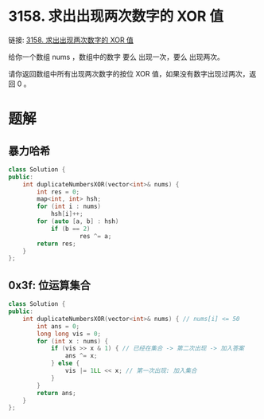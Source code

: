 # 3158. 求出出现两次数字的 XOR 值
链接: [3158. 求出出现两次数字的 XOR 值](https://leetcode.cn/problems/find-the-xor-of-numbers-which-appear-twice/)

给你一个数组 nums ，数组中的数字 要么 出现一次，要么 出现两次。

请你返回数组中所有出现两次数字的按位 XOR 值，如果没有数字出现过两次，返回 0 。

# 题解
## 暴力哈希

```C++
class Solution {
public:
    int duplicateNumbersXOR(vector<int>& nums) {
        int res = 0;
        map<int, int> hsh;
        for (int i : nums)
            hsh[i]++;
        for (auto [a, b] : hsh)
            if (b == 2)
                    res ^= a;
        return res;
    }
};
```

## 0x3f: 位运算集合

```C++
class Solution {
public:
    int duplicateNumbersXOR(vector<int>& nums) { // nums[i] <= 50
        int ans = 0;
        long long vis = 0;
        for (int x : nums) {
            if (vis >> x & 1) { // 已经在集合 -> 第二次出现 -> 加入答案
                ans ^= x;
            } else {
                vis |= 1LL << x; // 第一次出现: 加入集合
            }
        }
        return ans;
    }
};
```
